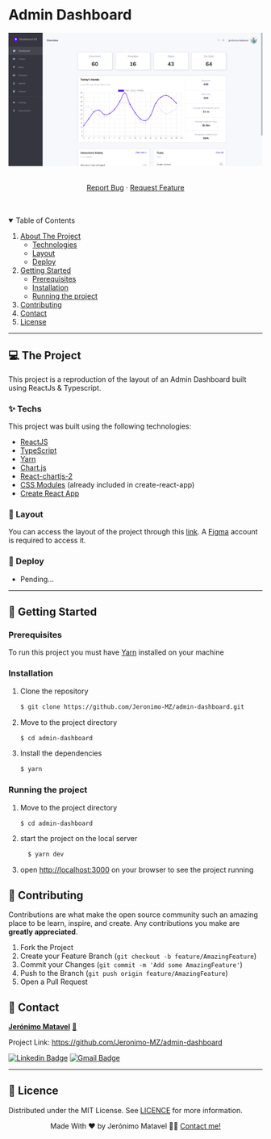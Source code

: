 # Admin Dashboard

<img src="./.github/project.png" alt="Admin Dashboard">

<p align="center">
    <br />
    <!-- <a href="https://github.com/othneildrew/Best-README-Template">View Demo</a> -->
    <!-- · -->
    <a href="https://github.com/jeronimo-mz/admin-dashboard/issues">Report Bug</a>
    ·
    <a href="https://github.com/jeronimo-mz/admin-dashboard/issues">Request Feature</a>
  </p>
<br/><br/>
<!-- TABLE OF CONTENTS -->
<details open="open">
  <summary>Table of Contents</summary>
  <ol>
    <li>
      <a href="#-the-project">About The Project</a>
      <ul>
        <li><a href="#-techs">Technologies</a></li>
        <li><a href="#-layout">Layout</a></li>
        <li><a href="#-deploy">Deploy</a></li>
      </ul>
    </li>
    <li>
      <a href="#-getting-started">Getting Started</a>
      <ul>
        <li><a href="#prerequisites">Prerequisites</a></li>
        <li><a href="#installation">Installation</a></li>
        <li><a href="#running-the-project">Running the project</a></li>
      </ul>
    </li>
    <li><a href="#-contributing">Contributing</a></li>
    <li><a href="#-contact">Contact</a></li>
    <li><a href="#-licence">License</a></li>
  </ol>
</details>

---

## 💻 The Project

This project is a reproduction of the layout of an Admin Dashboard built using ReactJs & Typescript.

### ✨ Techs

This project was built using the following technologies:

-   [ReactJS](https://reactjs.org/)
-   [TypeScript](https://www.typescriptlang.org/)
-   [Yarn](https://yarnpkg.com/)
-   [Chart.js](https://www.chartjs.org)
-   [React-chartjs-2](reactchartjs.github.io/react-chartjs-2/)
-   [CSS Modules](https://github.com/css-modules/css-modules) (already included in create-react-app)
-   [Create React App](https://github.com/facebook/create-react-app)

### 🔖 Layout

You can access the layout of the project through this [link](<https://www.figma.com/file/mL65Vhhcnv4ZOmUKlsNdGI/Figma-Admin-Dashboard-UI-Kit-(Community)?node-id=584%3A31>). A [Figma](https://www.figma.com/) account is required to access it.

### 🚀 Deploy

-   Pending...

---

## 🚀 Getting Started

### Prerequisites

To run this project you must have [Yarn](https://yarnpkg.com/) installed on your machine

### Installation

1. Clone the repository
    ```sh
    $ git clone https://github.com/Jeronimo-MZ/admin-dashboard.git
    ```
2. Move to the project directory

    ```sh
    $ cd admin-dashboard
    ```

3. Install the dependencies
    ```sh
    $ yarn
    ```

### Running the project

1. Move to the project directory
    ```sh
    $ cd admin-dashboard
    ```
2. start the project on the local server

    ```sh
      $ yarn dev
    ```

3. open [http://localhost:3000](http://localhost:3000) on your browser to see the project running

## 🦸 Contributing

Contributions are what make the open source community such an amazing place to be learn, inspire, and create. Any contributions you make are **greatly appreciated**.

1. Fork the Project
2. Create your Feature Branch (`git checkout -b feature/AmazingFeature`)
3. Commit your Changes (`git commit -m 'Add some AmazingFeature'`)
4. Push to the Branch (`git push origin feature/AmazingFeature`)
5. Open a Pull Request

## 🦸 Contact

<a href="https://github.com/Jeronimo-MZ">
 <b>Jerónimo Matavel</b></a> <a href="https://www.linkedin.com/in/jeronimo-matavel/" title="Jerónimo Matavel">🚀</a>
 <br/>

Project Link: <a href="https://github.com/Jeronimo-MZ/admin-dashboard">https://github.com/Jeronimo-MZ/admin-dashboard</a>
<br/>

[![Linkedin Badge](https://img.shields.io/badge/-Jerónimo-blue?style=flat-square&logo=Linkedin&logoColor=white&link=https://www.linkedin.com/in/jeronimo-matavel/)](https://www.linkedin.com/in/jeronimo-matavel/)
[![Gmail Badge](https://img.shields.io/badge/-mataveljeronimo@gmail.com-c14438?style=flat-square&logo=Gmail&logoColor=white&link=mailto:mataveljeronimo@gmail.com)](mailto:mataveljeronimo@gmail.com)

---

## 📝 Licence

Distributed under the MIT License. See [LICENCE](./LICENSE) for more information.

<p align="center">
Made With ❤️ by Jerónimo Matavel 👋🏽 <a href="https://www.linkedin.com/in/jeronimo-matavel/">Contact me!</a>
</p>
